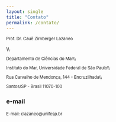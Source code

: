 ```yaml
---
layout: single
title: "Contato"
permalink: /contato/
---
```





<p style="font-size: 0.8em;">Prof. Dr. Cauê Zirnberger Lazaneo </p> \\
<p style="font-size: 0.8em;">Departamento de Ciências do Mar\\
</p>
<p style="font-size: 0.8em;">Instituto do Mar, Universidade Federal de São Paulo\\
</p>
<p style="font-size: 0.8em;">Rua Carvalho de Mendonça, 144 - Encruzilhada\\
</p>
<p style="font-size: 0.8em;">Santos/SP - Brasil  11070-100
</p>

### e-mail 
<p style="font-size: 0.8em;">E-mail: clazaneo@unifesp.br
</p>
